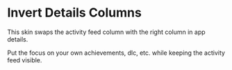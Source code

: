 # Invert Details Columns
This skin swaps the activity feed column with the right column in app details.

Put the focus on your own achievements, dlc, etc. while keeping the activity feed visible.

